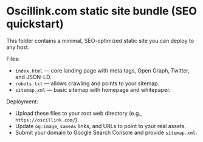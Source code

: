 # Oscillink.com static site bundle (SEO quickstart)

This folder contains a minimal, SEO-optimized static site you can deploy to any host.

Files:
- `index.html` — core landing page with meta tags, Open Graph, Twitter, and JSON-LD.
- `robots.txt` — allows crawling and points to your sitemap.
- `sitemap.xml` — basic sitemap with homepage and whitepaper.

Deployment:
- Upload these files to your root web directory (e.g., `https://oscillink.com/`).
- Update `og:image`, `sameAs` links, and URLs to point to your real assets.
- Submit your domain to Google Search Console and provide `sitemap.xml`.
